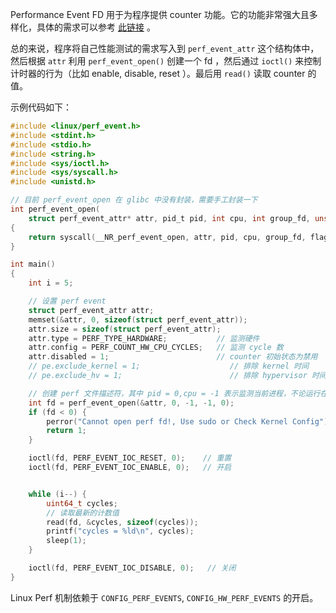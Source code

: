 Performance Event FD 用于为程序提供 counter 功能。它的功能非常强大且多样化，具体的需求可以参考 [此链接](https://man7.org/linux/man-pages/man2/perf_event_open.2.html) 。

总的来说，程序将自己性能测试的需求写入到 `perf_event_attr` 这个结构体中，然后根据 `attr` 利用 `perf_event_open()` 创建一个 fd ，然后通过 `ioctl()` 来控制计时器的行为（比如 enable, disable, reset ）。最后用 `read()` 读取 counter 的值。

示例代码如下：

``` c
#include <linux/perf_event.h>
#include <stdint.h>
#include <stdio.h>
#include <string.h>
#include <sys/ioctl.h>
#include <sys/syscall.h>
#include <unistd.h>

// 目前 perf_event_open 在 glibc 中没有封装，需要手工封装一下
int perf_event_open(
    struct perf_event_attr* attr, pid_t pid, int cpu, int group_fd, unsigned long flags)
{
    return syscall(__NR_perf_event_open, attr, pid, cpu, group_fd, flags);
}

int main()
{
    int i = 5;

    // 设置 perf event
    struct perf_event_attr attr;
    memset(&attr, 0, sizeof(struct perf_event_attr));
    attr.size = sizeof(struct perf_event_attr);
    attr.type = PERF_TYPE_HARDWARE;           // 监测硬件
    attr.config = PERF_COUNT_HW_CPU_CYCLES;   // 监测 cycle 数
    attr.disabled = 1;                        // counter 初始状态为禁用
    // pe.exclude_kernel = 1;                    // 排除 kernel 时间
    // pe.exclude_hv = 1;                        // 排除 hypervisor 时间

    // 创建 perf 文件描述符，其中 pid = 0,cpu = -1 表示监测当前进程，不论运行在那个 cpu 上
    int fd = perf_event_open(&attr, 0, -1, -1, 0);
    if (fd < 0) {
        perror("Cannot open perf fd!, Use sudo or Check Kernel Config");
        return 1;
    }

    ioctl(fd, PERF_EVENT_IOC_RESET, 0);    // 重置
    ioctl(fd, PERF_EVENT_IOC_ENABLE, 0);   // 开启


    while (i--) {
        uint64_t cycles;
        // 读取最新的计数值
        read(fd, &cycles, sizeof(cycles));
        printf("cycles = %ld\n", cycles);
        sleep(1);
    }

    ioctl(fd, PERF_EVENT_IOC_DISABLE, 0);   // 关闭
}
```

Linux Perf 机制依赖于 `CONFIG_PERF_EVENTS`, `CONFIG_HW_PERF_EVENTS` 的开启。
